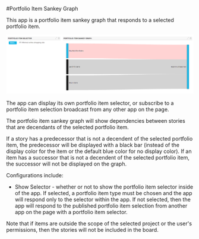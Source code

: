 #Portfolio Item Sankey Graph
 
This app is a portfolio item sankey graph that responds to a selected portfolio item.  

![ScreenShot](/images/portfolio-item-sankey-graph.png)  

The app can display its own portfolio item selector, or subscribe to a portfolio item selection broadcast from any other app on the page.  

The portfolio item sankey graph will show dependencies between stories that are decendants of the selected portfolio item.    

If a story has a predecessor that is not a decendent of the selected portfolio item, the predecessor will be displayed with a black bar (instead of the display color for the item or the default blue color for no display color).
If an item has a successor that is not a decendent of the selected portfolio item, the successor will not be displayed on the graph.  

Configurations include:
*  Show Selector - whether or not to show the portfolio item selector inside of the app.  If selected, a portfolio item type must be chosen and the app will respond only to the selector within the app.  If not selected, then the app will respond to the published portfolio item selection from another app on the page with a portfolio item selector. 

Note that if items are outside the scope of the selected project or the user's permissions, then the stories will not be included in the board.  